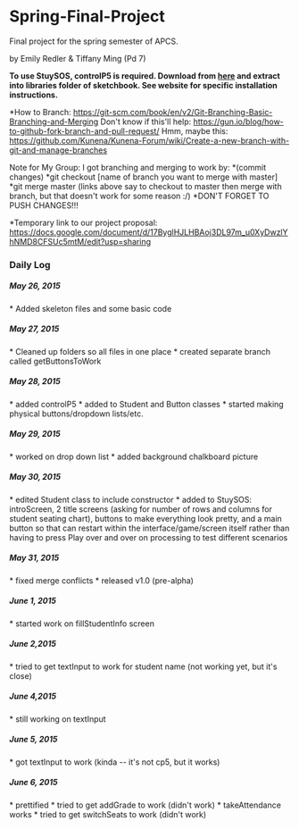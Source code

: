 # Spring-Final-Project
Final project for the spring semester of APCS.

by Emily Redler & Tiffany Ming (Pd 7)

<b>To use StuySOS, controlP5 is required. Download from <a href="http://www.sojamo.de/libraries/controlP5/">here</a> and extract into libraries folder of sketchbook. See website for specific installation instructions.</b>

*How to Branch: https://git-scm.com/book/en/v2/Git-Branching-Basic-Branching-and-Merging
Don't know if this'll help: https://gun.io/blog/how-to-github-fork-branch-and-pull-request/
Hmm, maybe this: https://github.com/Kunena/Kunena-Forum/wiki/Create-a-new-branch-with-git-and-manage-branches

Note for My Group:
I got branching and merging to work by:
*(commit changes)
*git checkout [name of branch you want to merge with master]
*git merge master
(links above say to checkout to master then merge with branch, but that doesn't work for some reason :/)
*DON'T FORGET TO PUSH CHANGES!!!

*Temporary link to our project proposal: https://docs.google.com/document/d/17ByglHJLHBAoj3DL97m_u0XyDwzlYhNMD8CFSUc5mtM/edit?usp=sharing

<h3>Daily Log</h3>

<h5>May 26, 2015</h5>
* Added skeleton files and some basic code


<h5>May 27, 2015</h5>
* Cleaned up folders so all files in one place
* created separate branch called getButtonsToWork

<h5>May 28, 2015</h5>
* added controlP5
* added to Student and Button classes
* started making physical buttons/dropdown lists/etc.

<h5>May 29, 2015</h5>
* worked on drop down list
* added background chalkboard picture

<h5>May 30, 2015</h5>
* edited Student class to include constructor
* added to StuySOS: introScreen, 2 title screens (asking for number of rows and columns for student seating chart), buttons to make everything look pretty, and a main button so that can restart within the interface/game/screen itself rather than having to press Play over and over on processing to test different scenarios

<h5>May 31, 2015</h5>
* fixed merge conflicts
* released v1.0 (pre-alpha)

<h5>June 1, 2015</h5>
* started work on fillStudentInfo screen

<h5>June 2,2015</h5>
* tried to get textInput to work for student name (not working yet, but it's close)

<h5>June 4,2015</h5>
* still working on textInput

<h5>June 5, 2015</h5>
* got textInput to work (kinda -- it's not cp5, but it works)

<h5>June 6, 2015</h5>
* prettified
* tried to get addGrade to work (didn't work)
* takeAttendance works
* tried to get switchSeats to work (didn't work)
